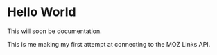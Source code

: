 # Hello World

This will soon be documentation. 

This is me making my first attempt at connecting to the MOZ Links API.

